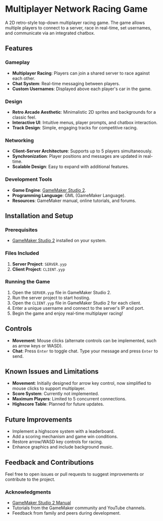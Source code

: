 # Multiplayer Network Racing Game

A 2D retro-style top-down multiplayer racing game. The game allows multiple players to connect to a server, race in real-time, set usernames, and communicate via an integrated chatbox.

## Features

### Gameplay
- **Multiplayer Racing**: Players can join a shared server to race against each other.
- **Chat System**: Real-time messaging between players.
- **Custom Usernames**: Displayed above each player's car in the game.

### Design
- **Retro Arcade Aesthetic**: Minimalistic 2D sprites and backgrounds for a classic feel.
- **Interactive UI**: Intuitive menus, player prompts, and chatbox interaction.
- **Track Design**: Simple, engaging tracks for competitive racing.

### Networking
- **Client-Server Architecture**: Supports up to 5 players simultaneously.
- **Synchronization**: Player positions and messages are updated in real-time.
- **Scalable Design**: Easy to expand with additional features.

### Development Tools
- **Game Engine**: [GameMaker Studio 2](https://www.yoyogames.com/en/gamemaker).
- **Programming Language**: GML (GameMaker Language).
- **Resources**: GameMaker manual, online tutorials, and forums.

## Installation and Setup

### Prerequisites
- [GameMaker Studio 2](https://www.yoyogames.com/en/gamemaker) installed on your system.

### Files Included
1. **Server Project**: `SERVER.yyp`
2. **Client Project**: `CLIENT.yyp`

### Running the Game
1. Open the `SERVER.yyp` file in GameMaker Studio 2.
2. Run the server project to start hosting.
3. Open the `CLIENT.yyp` file in GameMaker Studio 2 for each client.
4. Enter a unique username and connect to the server's IP and port.
5. Begin the game and enjoy real-time multiplayer racing!

## Controls

- **Movement**: Mouse clicks (alternate controls can be implemented, such as arrow keys or WASD).
- **Chat**: Press `Enter` to toggle chat. Type your message and press `Enter` to send.

## Known Issues and Limitations
- **Movement**: Initially designed for arrow key control, now simplified to mouse clicks to support multiplayer.
- **Score System**: Currently not implemented.
- **Maximum Players**: Limited to 5 concurrent connections.
- **Highscore Table**: Planned for future updates.

## Future Improvements
- Implement a highscore system with a leaderboard.
- Add a scoring mechanism and game win conditions.
- Restore arrow/WASD key controls for racing.
- Enhance graphics and include background music.

## Feedback and Contributions
Feel free to open issues or pull requests to suggest improvements or contribute to the project.

### Acknowledgments
- [GameMaker Studio 2 Manual](https://manual.yoyogames.com/)
- Tutorials from the GameMaker community and YouTube channels.
- Feedback from family and peers during development.